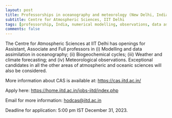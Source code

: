```yaml
---
layout: post
title: Professorships in oceanography and meteorology (New Delhi, India)
subtitle: Centre for Atmospheric Sciences, IIT Delhi
tags: [professorship, India, numerical modelling, observations, data assimilation, biogeochemistry]
comments: false
---
```

The Centre for Atmospheric Sciences at IIT Delhi has openings for
Assistant, Associate and Full professors in (i) Modelling and data
assimilation in oceanography; (ii) Biogeochemical cycles; (iii) Weather and
climate forecasting; and (iv) Meteorological observations. Exceptional
candidates in all the other areas of atmospheric and oceanic sciences will
also be considered.

More information about CAS is available at: https://cas.iitd.ac.in/

Apply here: https://home.iitd.ac.in/jobs-iitd/index.php

Email for more information: hodcas@iitd.ac.in

Deadline for application: 5:00 pm IST December 31, 2023.
